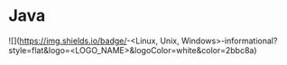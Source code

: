 # Java

![](https://img.shields.io/badge/<OS>-<Linux, Unix, Windows>-informational?style=flat&logo=<LOGO_NAME>&logoColor=white&color=2bbc8a)
